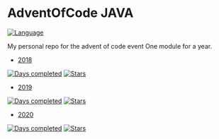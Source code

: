 # AdventOfCode JAVA
[![Language](https://img.shields.io/badge/Language-Java-orange)](https://www.java.com/)

My personal repo for the advent of code event
One module for a year.

* [2018](2018/README.md)

[![Days completed](https://img.shields.io/badge/Days%20completed-1-blue)](2018)
[![Stars](https://img.shields.io/badge/⭐️-2-yellow)]()

* [2019](2019/README.md)

[![Days completed](https://img.shields.io/badge/Days%20completed-11-blue)](../2019)
[![Stars](https://img.shields.io/badge/⭐️-19-yellow)]()

* [2020](2020/README.md)

[![Days completed](https://img.shields.io/badge/Days%20completed-17-blue)](2020)
[![Stars](https://img.shields.io/badge/⭐️-34-yellow)]()
